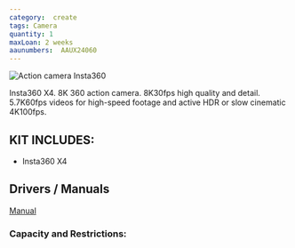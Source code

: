 ```yaml
---
category:  create
tags: Camera
quantity: 1
maxLoan: 2 weeks
aaunumbers:  AAUX24060
---
```

![Action camera Insta360](https://aabworld.com/media/catalog/product/cache/237ef60c9f2fe0eb30d3cc363694a887/1/6/1663604159_img_1843309_1.jpg)

Insta360 X4. 8K 360 action camera. 8K30fps high quality and detail. 5.7K60fps videos for high-speed footage and active HDR or slow cinematic 4K100fps.
## KIT INCLUDES:
-  Insta360 X4

## Drivers / Manuals
[Manual](https://res.insta360.com/static/70093bf5f9bb8eb319b3b60e054ffb91/X4_UserManual_EN.pdf)



### Capacity and Restrictions:
